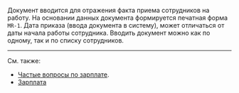 ﻿Документ вводится для отражения факта приема сотрудников на работу. На основании данных документа формируется печатная форма `MR-1`. Дата приказа (ввода документа в систему), может отличаться от даты начала работы сотрудника. Вводить документ можно как по одному, так и по списку сотрудников.

---

См. также:

- [Частые вопросы по зарплате](/faqsalary).
- [Зарплата](/salary)